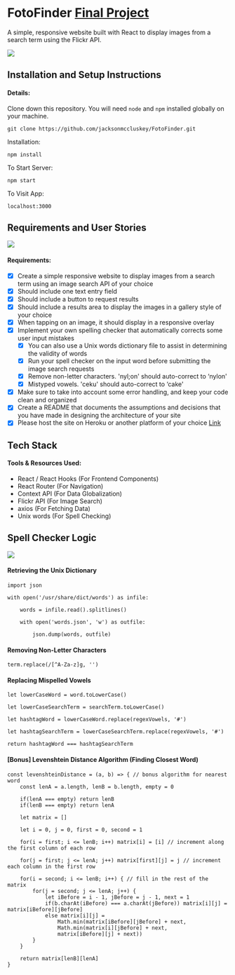 # FotoFinder [Final Project](fotofinderapp.web.app)
A simple, responsive website built with React to display images from a search term using the Flickr API.

![](FotoFinder.png)

## Installation and Setup Instructions

#### Details:  

Clone down this repository. You will need `node` and `npm` installed globally on your machine.  

`git clone https://github.com/jacksonmccluskey/FotoFinder.git`

Installation:

`npm install`  

To Start Server:

`npm start`  

To Visit App:

`localhost:3000` 

## Requirements and User Stories

![](Demo.png)

#### Requirements:

- [x] Create a simple responsive website to display images from a search term using an image search API of your choice
- [x] Should include one text entry field
- [x] Should include a button to request results
- [x] Should include a results area to display the images in a gallery style of your choice
- [x] When tapping on an image, it should display in a responsive overlay
- [x] Implement your own spelling checker that automatically corrects some user input mistakes
  - [x] You can also use a Unix words dictionary file to assist in determining the validity of words
  - [x] Run your spell checker on the input word before submitting the image search requests
  - [x] Remove non-letter characters. 'nyl;on' should auto-correct to ‘nylon'
  - [x] Mistyped vowels. 'ceku' should auto-correct to ‘cake'
- [x] Make sure to take into account some error handling, and keep your code clean and organized
- [x] Create a README that documents the assumptions and decisions that you have made in designing the architecture of your site
- [x] Please host the site on Heroku or another platform of your choice [Link](fotofinderapp.web.app)

## Tech Stack

#### Tools & Resources Used:

- React / React Hooks (For Frontend Components)
- React Router (For Navigation)
- Context API (For Data Globalization)
- Flickr API (For Image Search)
- axios (For Fetching Data)
- Unix words (For Spell Checking)

## Spell Checker Logic

![](SpellChecker.png)

#### Retrieving the Unix Dictionary

```
import json

with open('/usr/share/dict/words') as infile:

    words = infile.read().splitlines()
    
    with open('words.json', 'w') as outfile:
    
        json.dump(words, outfile)
```
        
#### Removing Non-Letter Characters

`term.replace(/[^A-Za-z]g, '')`

#### Replacing Mispelled Vowels

```
let lowerCaseWord = word.toLowerCase()

let lowerCaseSearchTerm = searchTerm.toLowerCase()

let hashtagWord = lowerCaseWord.replace(regexVowels, '#')

let hashtagSearchTerm = lowerCaseSearchTerm.replace(regexVowels, '#')

return hashtagWord === hashtagSearchTerm
```

#### [Bonus] Levenshtein Distance Algorithm (Finding Closest Word)

```
const levenshteinDistance = (a, b) => { // bonus algorithm for nearest word
    const lenA = a.length, lenB = b.length, empty = 0

    if(lenA === empty) return lenB
    if(lenB === empty) return lenA

    let matrix = []
    
    let i = 0, j = 0, first = 0, second = 1

    for(i = first; i <= lenB; i++) matrix[i] = [i] // increment along the first column of each row

    for(j = first; j <= lenA; j++) matrix[first][j] = j // increment each column in the first row

    for(i = second; i <= lenB; i++) { // fill in the rest of the matrix
        for(j = second; j <= lenA; j++) {
            let iBefore = i - 1, jBefore = j - 1, next = 1
            if(b.charAt(iBefore) === a.charAt(jBefore)) matrix[i][j] = matrix[iBefore][jBefore]
            else matrix[i][j] = 
                Math.min(matrix[iBefore][jBefore] + next,
                Math.min(matrix[i][jBefore] + next,
                matrix[iBefore][j] + next))
        }
    }

    return matrix[lenB][lenA]
}
```
